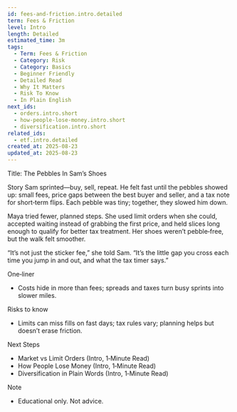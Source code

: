 ```yaml
---
id: fees-and-friction.intro.detailed
term: Fees & Friction
level: Intro
length: Detailed
estimated_time: 3m
tags:
  - Term: Fees & Friction
  - Category: Risk
  - Category: Basics
  - Beginner Friendly
  - Detailed Read
  - Why It Matters
  - Risk To Know
  - In Plain English
next_ids:
  - orders.intro.short
  - how-people-lose-money.intro.short
  - diversification.intro.short
related_ids:
  - etf.intro.detailed
created_at: 2025-08-23
updated_at: 2025-08-23
---
```


Title: The Pebbles In Sam’s Shoes

Story
Sam sprinted—buy, sell, repeat. He felt fast until the pebbles showed up: small fees, price gaps between the best buyer and seller, and a tax note for short‑term flips. Each pebble was tiny; together, they slowed him down.

Maya tried fewer, planned steps. She used limit orders when she could, accepted waiting instead of grabbing the first price, and held slices long enough to qualify for better tax treatment. Her shoes weren’t pebble‑free, but the walk felt smoother.

“It’s not just the sticker fee,” she told Sam. “It’s the little gap you cross each time you jump in and out, and what the tax timer says.”

One‑liner
- Costs hide in more than fees; spreads and taxes turn busy sprints into slower miles.

Risks to know
- Limits can miss fills on fast days; tax rules vary; planning helps but doesn’t erase friction.

Next Steps
- Market vs Limit Orders (Intro, 1‑Minute Read)
- How People Lose Money (Intro, 1‑Minute Read)
- Diversification in Plain Words (Intro, 1‑Minute Read)

Note
- Educational only. Not advice.

